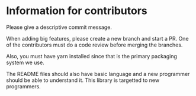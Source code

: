 # Information for contributors

Please give a descriptive commit message. 

When adding big features, please create a new branch and start a PR. One of the contributors must do a code review before merging the branches.

Also, you must have yarn installed since that is the primary packaging system we use.

The README files should also have basic language and a new programmer should be able to understand it. This library is targetted to new programmers.

